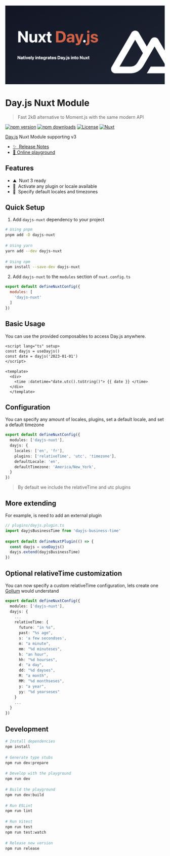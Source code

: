 ![Nuxt Day.js module](./.github/card.png)
# Day.js Nuxt Module
> Fast 2kB alternative to Moment.js with the same modern API

[![npm version][npm-version-src]][npm-version-href]
[![npm downloads][npm-downloads-src]][npm-downloads-href]
[![License][license-src]][license-href]
[![Nuxt][nuxt-src]][nuxt-href]

[Day.js](https://day.js.org/) Nuxt Module supporting v3

- [✨ &nbsp;Release Notes](/CHANGELOG.md)
- [🏀 Online playground](https://stackblitz.com/github/fumeapp/dayjs-nuxt?file=playground%2Fapp.vue)
<!-- - [📖 &nbsp;Documentation](https://example.com) -->

## Features

<!-- Highlight some of the features your module provide here -->
- ⛰ &nbsp;Nuxt 3 ready
- 🚠 &nbsp;Activate any plugin or locale available
- 🌲 &nbsp;Specify default locales and timezones

## Quick Setup

1. Add `dayjs-nuxt` dependency to your project

```bash
# Using pnpm
pnpm add -D dayjs-nuxt

# Using yarn
yarn add --dev dayjs-nuxt

# Using npm
npm install --save-dev dayjs-nuxt
```

2. Add `dayjs-nuxt` to the `modules` section of `nuxt.config.ts`

```js
export default defineNuxtConfig({
  modules: [
    'dayjs-nuxt'
  ]
})
```

## Basic Usage

You can use the provided composables to access Day.js anywhere.

```vue
<script lang="ts" setup>
const dayjs = useDayjs()
const date = dayjs('2023-01-01')
</script>

<template>
  <div>
    <time :datetime="date.utc().toString()"> {{ date }} </time>
  </div>
  </template>
```

## Configuration
You can specify any amount of locales, plugins, set a default locale, and set a default timezone

```ts
export default defineNuxtConfig({
  modules: ['dayjs-nuxt'],
  dayjs: {
    locales: ['en', 'fr'],
    plugins: ['relativeTime', 'utc', 'timezone'],
    defaultLocale: 'en',
    defaultTimezone: 'America/New_York',
  }
})
```
> By default we include the relativeTime and utc plugins


## More extending

For example, is need to add an external plugin

```ts
// plugins/dayjs.plugin.ts
import dayjsBusinessTime from 'dayjs-business-time'

export default defineNuxtPlugin(() => {
  const dayjs = useDayjs()
  dayjs.extend(dayjsBusinessTime)
})
```


## Optional relativeTime customization
You can now specify a custom relativeTime configuration, lets create one [Gollum](https://en.wiktionary.org/wiki/hobbitses) would understand

```ts
export default defineNuxtConfig({
  modules: ['dayjs-nuxt'],
  dayjs: {
    ...
    relativeTime: {
      future: "in %s",
      past: "%s ago",
      s: 'a few secondses',
      m: "a minute",
      mm: "%d minuteses",
      h: "an hour",
      hh: "%d hourses",
      d: "a day",
      dd: "%d dayses",
      M: "a month",
      MM: "%d monthseses",
      y: "a year",
      yy: "%d yearseses"
    }
    ...
  }
})
```
>


## Development

```bash
# Install dependencies
npm install

# Generate type stubs
npm run dev:prepare

# Develop with the playground
npm run dev

# Build the playground
npm run dev:build

# Run ESLint
npm run lint

# Run Vitest
npm run test
npm run test:watch

# Release new version
npm run release
```

<!-- Badges -->
[npm-version-src]: https://img.shields.io/npm/v/dayjs-nuxt/latest.svg?style=flat&colorA=18181B&colorB=28CF8D
[npm-version-href]: https://npmjs.com/package/dayjs-nuxt

[npm-downloads-src]: https://img.shields.io/npm/dm/dayjs-nuxt.svg?style=flat&colorA=18181B&colorB=28CF8D
[npm-downloads-href]: https://npmjs.com/package/dayjs-nuxt

[license-src]: https://img.shields.io/npm/l/dayjs-nuxt.svg?style=flat&colorA=18181B&colorB=28CF8D
[license-href]: https://npmjs.com/package/dayjs-nuxt

[nuxt-src]: https://img.shields.io/badge/Nuxt-18181B?logo=nuxt.js
[nuxt-href]: https://nuxt.com

